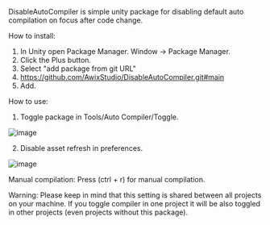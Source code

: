 DisableAutoCompiler is simple unity package for disabling default auto compilation on focus after code change.

How to install:
1. In Unity open Package Manager. Window -> Package Manager.
2. Click the Plus button.
3. Select "add package from git URL"
4. https://github.com/AwixStudio/DisableAutoCompiler.git#main
5. Add.

How to use:
1. Toggle package in Tools/Auto Compiler/Toggle.

![image](https://user-images.githubusercontent.com/29355013/222874762-d94c631a-c47c-49bd-98b7-cff1f94305aa.png)

2. Disable asset refresh in preferences.

![image](https://user-images.githubusercontent.com/29355013/222874819-f0e42526-3880-47e1-8e67-114100ab9b5a.png)

Manual compilation:
Press (ctrl + r) for manual compilation.

Warning:
Please keep in mind that this setting is shared between all projects on your machine. If you toggle compiler in one project it will be also toggled in other projects (even projects without this package).
